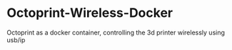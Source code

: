 # Octoprint-Wireless-Docker
Octoprint as a docker container, controlling the 3d printer wirelessly using usb/ip
